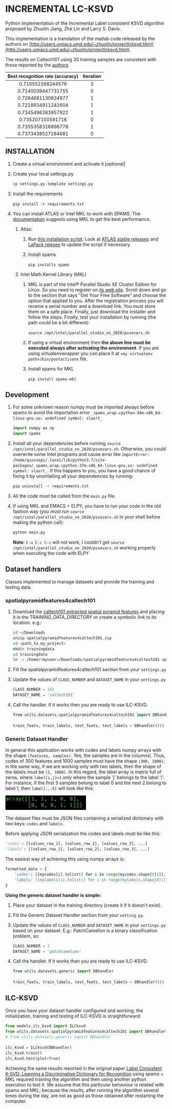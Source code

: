 # INCREMENTAL LC-KSVD

Python implementation of the Incremental Label consistent KSVD algorithm proposed by Zhuolin Jiang, Zhe Lin and Larry S. Davis.

This implementation is a translation of the matlab code released by the authors
on [http://users.umiacs.umd.edu/~zhuolin/projectlcksvd.html](http://users.umiacs.umd.edu/~zhuolin/projectlcksvd.html).

The results on Caltech101 using 30 training samples are consistent with those reported by the [authors](http://users.umiacs.umd.edu/~zhuolin/projectlcksvd.html)

| Best recognition rate (accuracy) | Iteration |
|:-----------------------:|:-----------:|
|     0.710552268244576 |         3 |
|    0.7140039447731755 |         0 |
|    0.7284681130834977 |         1 |
|    0.7218934911242604 |         1 |
|    0.7345496383957922 |         1 |
|     0.735207100591716 |         0 |
|    0.7355358316896778 |         1 |
|    0.7373438527284681 |         0 |

## INSTALLATION

1. Create a virtual environment and activate it [optional]

2. Create your local settings.py

	``` bash
	cp settings.py.template settings.py
	```

3. Install the requirements

	`pip install -r requirements.txt`

4. You can install ATLAS or Intel MKL to work with SPAMS. The [documentation](http://spams-devel.gforge.inria.fr/doc-python/html/doc_spams003.html)
   suggests using MKL to get the best performance.

	1. Atlas:

		1. Run [this installation
    script](https://gist.github.com/giussepi/a1690eb51cc65b7b9cb534d108cc7898). Look
    at [ATLAS stable
    releases](https://sourceforge.net/projects/math-atlas/files/Stable/) and
    [LaPack releses](http://www.netlib.org/lapack/) to update the script if
    necessary.
		2. Install spams

			`pip installs spams`

	2. Intel Math Kernel Library (MKL)

		1. MKL is part of the Intel® Parallel Studio XE Cluster Edition for
    Linux. So you need to register on [its web
    site](https://software.intel.com/content/www/us/en/develop/tools/parallel-studio-xe/choose-download.html). Scroll
    down and go to the section that says "Get Your Free Software" and choose the
    option that applied to you. After the registration process you will receive
    a serial number and a download link. You must store them on a safe
    place. Finally, just download the installer and follow the steps. Finally,
    test your installation by running (the path could be a bit different):

			`source /opt/intel/parallel_studio_xe_2020/psxevars.sh`

		2. If using a virtual environment then **the above line must be executed**
           **always after activating the environment**. If you are using virtualenvwrapper
           you can place it at `<my virtualenv path>/bin/postactivate` file.

		3. Install spams for MKL

			`pip install spams-mkl`


## Development

1. For some unknown reason numpy must be imported always before spams to avoid
   the importation error `_spams_wrap.cpython-36m-x86_64-linux-gnu.so: undefined symbol: slasrt_`

   ``` python
   import numpy as np
   import spams
   ```
2. Install all your dependencies before running `source /opt/intel/parallel_studio_xe_2020/psxevars.sh`. Otherwise, you could overwrite some Intel programs and cause error like `ImportError: /home/giussepi/.local/lib/python3.7/site-packages/_spams_wrap.cpython-37m-x86_64-linux-gnu.so: undefined symbol: slasrt_`. If this happens to you, you have a good chance of fixing it by unsintalling all your dependencies by running:

	``` bash
	pip uninstall -r requirements.txt
	```
3. All the code must be called from the `main.py` file.

4. If using MKL and EMACS + ELPY, you have to run your code in the old fashion way (*you must run* `source /opt/intel/parallel_studio_xe_2020/psxevars.sh` in your shell before making the python call):

	``` bash
	python main.py
	```

   **Note**: `C-u C-c C-c` will not work, I couldn't get `source /opt/intel/parallel_studio_xe_2020/psxevars.sh` working properly when executing the code with ELPY

## Dataset handlers

Classes implemented to manage datasets and provide the training and testing data.

### spatialpyramidfeatures4caltech101

1. Download the [caltech101 extracted spatial pyramid features](http://www.umiacs.umd.edu/~zhuolin/LCKSVD/features/spatialpyramidfeatures4caltech101.zip) and placing it in the TRAINING_DATA_DIRECTORY or create a symbolic link to its location. e.g.:

	``` bash
	cd ~/Downloads
	unzip spatialpyramidfeatures4caltech101.zip
	cd <path_to_my_project>
	mkdir trainingdata
	cd trainingdata
	ln -s /home/<myuser>/Downloads/spatialpyramidfeatures4caltech101 spatialpyramidfeatures4caltech101
	```

2. Fill the spatialpyramidfeatures4caltech101 section from your `settings.py`

3. Update the values of `CLASS_NUMBER` and `DATASET_NAME` in your `settings.py`

	``` python
	CLASS_NUMBER = 102
	DATASET_NAME = 'caltech101'
	```

4. Call the handler. If it works then you are ready to use ILC-KSVD.
   ``` python
   from utils.datasets.spatialpyramidfeatures4caltech101 import DBhandler

   train_feats, train_labels, test_feats, test_labels = DBhandler()()
   ```

### Generic Dataset Handler
In general this application works with codes and labels numpy arrays with the shape `(features, samples)`. Yes, the samples are in the columns!. Thus, codes of 300 features and 1000 samples must have the shape `(300, 1000)`; in the same way, if we are working only with two labels, then the shape of the labels must be `(2, 1000)`. In this regard, the label array is matrix full of zeros, where `label[i,j]=1` only where the sample 'j' belongs to the label 'i'. For instance, if the first 3 samples belong to label 0 and the next 2 belong to label 1, then `label[:,:5]` will look like this:

<img src="doc_images/label_matrix.png" width="50%"/>

The dataset files must be JSON files containing a serialized dictionary with two keys: `codes` and `labels`.

Before applying JSON serialization the codes and labels must be like this:

``` python
'codes': [[values_row_1], [values_row_2], [values_row_3], ...]
'labels': [[values_row_1], [values_row_2], [values_row_3], ...]
```

The easiest way of achieving this using numpy arrays is:

``` python
formatted_data = {
	'codes': [[mycodes[i].tolist() for i in range(mycodes.shape[0])]],
	'labels: [[mylabels[i].tolist() for i in range(mylabels.shape[0])]]
}
```

**Using the generic dataset handler is simple:**


1. Place your dataset in the training directory (create it if it doesn't exist).

2. Fill the Generic Dataset Handler section from your `setting.py`.

3. Update the values of `CLASS_NUMBER` and `DATASET_NAME` in your `settings.py` based on your dataset. E.g.: PatchCamelion is a binary classification problem, so:

	``` python
	CLASS_NUMBER = 2
	DATASET_NAME = 'patchcamelyon'
	```

3. Call the handler. If it works then you are ready to use ILC-KSVD.

   ``` python
   from utils.datasets.generic import DBhandler

   train_feats, train_labels, test_feats, test_labels = DBhandler()()
   ```

## ILC-KSVD

Once you have your dataset handler configured and working; the initialization, training and testing  of ILC-KSVD is straightforward:

``` python
from models.ilc_ksvd import ILCksvd
from utils.datasets.spatialpyramidfeatures4caltech101 import DBhandler
# from utils.datasets.generic import DBhandler

ilc_ksvd = ILCksvd(DBhandler)
ilc_ksvd.train()
ilc_ksvd.test(plot=True)
```
Achieving the same results reported in the original paper [Label Consistent
K-SVD: Learning a Discriminative Dictionary for
Recognition](https://ieeexplore.ieee.org/abstract/document/6516503) using
spams + MKL required training the algorithm and then using another python execution
to test it. We assume that this particular behaviour is related with spams and
MKL; because the results, after running the algorithm several times during the
day, are not as good as those obtained after restarting the computer.
